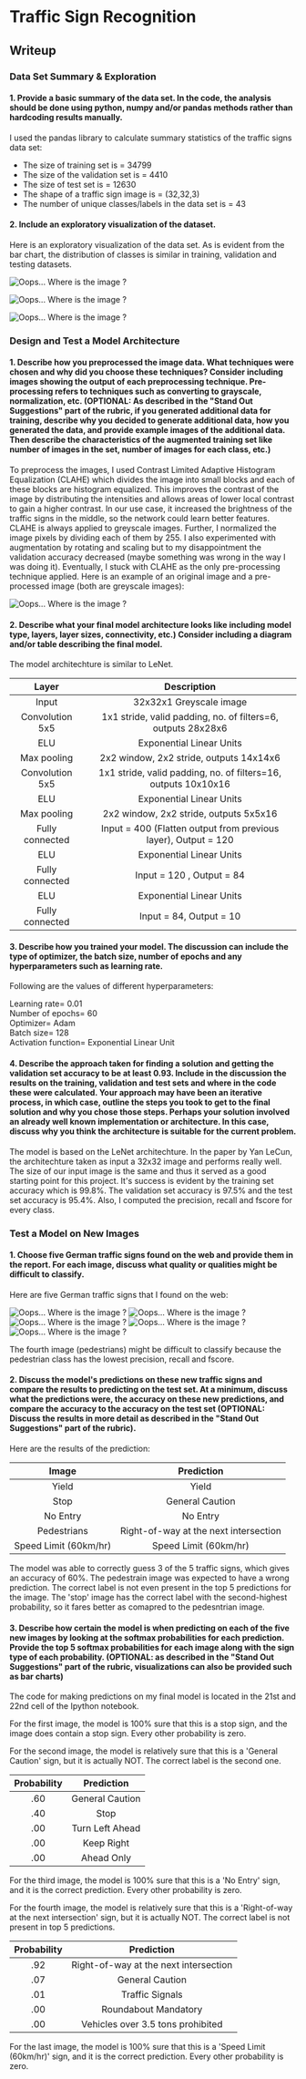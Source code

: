# **Traffic Sign Recognition** 

## Writeup

### Data Set Summary & Exploration

#### 1. Provide a basic summary of the data set. In the code, the analysis should be done using python, numpy and/or pandas methods rather than hardcoding results manually.

I used the pandas library to calculate summary statistics of the traffic signs data set:

* The size of training set is = 34799
* The size of the validation set is = 4410
* The size of test set is = 12630
* The shape of a traffic sign image is = (32,32,3)
* The number of unique classes/labels in the data set is = 43

#### 2. Include an exploratory visualization of the dataset.

Here is an exploratory visualization of the data set. As is evident from the bar chart, the distribution of classes is similar in training, validation and testing datasets. 

![Oops... Where is the image ?](Visualizations/training_set_visualization.png)

![Oops... Where is the image ?](Visualizations/validation_set_visualization.png)

![Oops... Where is the image ?](Visualizations/test_set_visualization.png)

### Design and Test a Model Architecture

#### 1. Describe how you preprocessed the image data. What techniques were chosen and why did you choose these techniques? Consider including images showing the output of each preprocessing technique. Pre-processing refers to techniques such as converting to grayscale, normalization, etc. (OPTIONAL: As described in the "Stand Out Suggestions" part of the rubric, if you generated additional data for training, describe why you decided to generate additional data, how you generated the data, and provide example images of the additional data. Then describe the characteristics of the augmented training set like number of images in the set, number of images for each class, etc.)

To preprocess the images, I used Contrast Limited Adaptive Histogram Equalization (CLAHE) which divides the image into small blocks and each of these blocks are histogram equalized. This improves the contrast of the image by
distributing the intensities and allows areas of lower local contrast to gain a higher contrast. In our use case, it increased the brightness of the traffic signs in the middle, so the network could learn better features. CLAHE is always applied to greyscale images. Further, I normalized the image pixels by dividing each of them by 255. I also experimented with augmentation by rotating and scaling but to my disappointment the validation accuracy decreased (maybe something was wrong in the way I was doing it). Eventually, I stuck with CLAHE as the only pre-processing technique applied.
Here is an example of an original image and a pre-processed image (both are greyscale images):

![Oops... Where is the image ?](sample_original_image.png) 


#### 2. Describe what your final model architecture looks like including model type, layers, layer sizes, connectivity, etc.) Consider including a diagram and/or table describing the final model.

The model architechture is similar to LeNet. 

| Layer         		|     Description	        					| 
|:---------------------:|:---------------------------------------------:| 
| Input         		| 32x32x1 Greyscale image   	| 
| Convolution 5x5     	| 1x1 stride, valid padding, no. of filters=6, outputs 28x28x6 |
| ELU					|	Exponential Linear Units		|
| Max pooling	      	| 2x2 window, 2x2 stride,  outputs 14x14x6 				|
| Convolution 5x5	    |1x1 stride, valid padding, no. of filters=16, outputs 10x10x16 |
| ELU					|	Exponential Linear Units		|
| Max pooling	      	| 2x2 window, 2x2 stride,  outputs 5x5x16				|
| Fully connected		| Input = 400 (Flatten output from previous layer), Output = 120 |
| ELU					|	Exponential Linear Units		|
| Fully connected		| Input = 120 , Output = 84 |
| ELU					|	Exponential Linear Units		|
| Fully connected		| Input = 84, Output = 10 		|

 
#### 3. Describe how you trained your model. The discussion can include the type of optimizer, the batch size, number of epochs and any hyperparameters such as learning rate.

Following are the values of different hyperparameters:

Learning rate= 0.01 <br />
Number of epochs= 60  <br />
Optimizer= Adam  <br />
Batch size= 128  <br />
Activation function= Exponential Linear Unit

#### 4. Describe the approach taken for finding a solution and getting the validation set accuracy to be at least 0.93. Include in the discussion the results on the training, validation and test sets and where in the code these were calculated. Your approach may have been an iterative process, in which case, outline the steps you took to get to the final solution and why you chose those steps. Perhaps your solution involved an already well known implementation or architecture. In this case, discuss why you think the architecture is suitable for the current problem.

The model is based on the LeNet architechture. In the paper by Yan LeCun, the architechture taken as input a 32x32 image and performs really well. The size of our input image is the same and thus it served as a good starting point for this project. It's success is evident by the training set accuracy which is 99.8%. The validation set accuracy is 97.5% and the test set accuracy is 95.4%. Also, I computed the precision, recall and fscore for every class.
 

### Test a Model on New Images

#### 1. Choose five German traffic signs found on the web and provide them in the report. For each image, discuss what quality or qualities might be difficult to classify.

Here are five German traffic signs that I found on the web:

![Oops... Where is the image ?](new_test_images/001.jpg) ![Oops... Where is the image ?](new_test_images/002.jpg) ![Oops... Where is the image ?](new_test_images/003.jpg)
![Oops... Where is the image ?](new_test_images/004.jpg) ![Oops... Where is the image ?](new_test_images/005.jpg)

The fourth image (pedestrians) might be difficult to classify because the pedestrian class has the lowest precision, recall and fscore. 

#### 2. Discuss the model's predictions on these new traffic signs and compare the results to predicting on the test set. At a minimum, discuss what the predictions were, the accuracy on these new predictions, and compare the accuracy to the accuracy on the test set (OPTIONAL: Discuss the results in more detail as described in the "Stand Out Suggestions" part of the rubric).

Here are the results of the prediction:

| Image			        |     Prediction	        					| 
|:---------------------:|:---------------------------------------------:| 
| Yield      		| Yield   									| 
| Stop     			| General Caution 										|
| No Entry					| No Entry											|
| Pedestrians	      		| Right-of-way at the next intersection					 				|
| Speed Limit (60km/hr)			| Speed Limit (60km/hr)      							|


The model was able to correctly guess 3 of the 5 traffic signs, which gives an accuracy of 60%. The pedestrain image was expected to have a wrong prediction. The correct label is not even present in the top 5 predictions for the image. The 'stop' image has the correct label with the second-highest probability, so it fares better as comapred to the pedesntrian image.  

#### 3. Describe how certain the model is when predicting on each of the five new images by looking at the softmax probabilities for each prediction. Provide the top 5 softmax probabilities for each image along with the sign type of each probability. (OPTIONAL: as described in the "Stand Out Suggestions" part of the rubric, visualizations can also be provided such as bar charts)

The code for making predictions on my final model is located in the 21st and 22nd cell of the Ipython notebook.

For the first image, the model is 100% sure that this is a stop sign, and the image does contain a stop sign. Every other probability is zero. 

For the second image, the model is relatively sure that this is a 'General Caution' sign, but it is actually NOT. The correct label is the second one. 

| Probability         	|     Prediction	        					| 
|:---------------------:|:---------------------------------------------:| 
| .60         			| General Caution   									| 
| .40     				| Stop 										|
| .00					| Turn Left Ahead											|
| .00	      			| Keep Right					 				|
| .00				    | Ahead Only      							|

For the third image, the model is 100% sure that this is a 'No Entry' sign, and it is the correct prediction. Every other probability is zero. 

For the fourth image, the model is relatively sure that this is a 'Right-of-way at the next intersection' sign, but it is actually NOT. The correct label is not present in top 5 predictions. 

| Probability         	|     Prediction	        					| 
|:---------------------:|:---------------------------------------------:| 
| .92         			| Right-of-way at the next intersection   									| 
| .07     				| General Caution 										|
| .01					| Traffic Signals											|
| .00	      			| Roundabout Mandatory					 				|
| .00				    | Vehicles over 3.5 tons prohibited      							|

For the last image, the model is 100% sure that this is a 'Speed Limit (60km/hr)' sign, and it is the correct prediction. Every other probability is zero.

